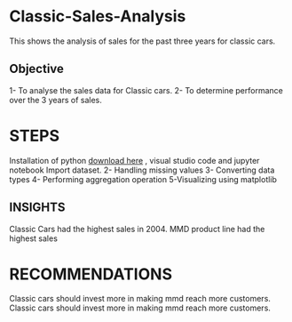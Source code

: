 # Classic-Sales-Analysis
This shows the analysis of sales for the past three years for classic cars.



## Objective
1- To analyse the sales data for Classic cars.
2- To determine performance over the 3 years of sales.

# STEPS
Installation of python [download here](#insights) , visual studio code and jupyter notebook
Import dataset.
2- Handling missing values
3- Converting data types
4- Performing aggregation operation
5-Visualizing using matplotlib

## INSIGHTS

Classic Cars had the highest sales in 2004.
MMD product line had the highest sales

# RECOMMENDATIONS
Classic cars should invest more in making mmd reach more customers.
Classic cars should invest more in making mmd reach more customers.



